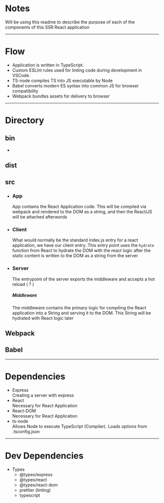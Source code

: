 # Notes
  Will be using this readme to describe the purpose of each of the components
  of this SSR React application
***
# Flow
  - Application is written in TypeScript. 
  - Custom ESLint rules used for linting code during development in VSCode. 
  - TS-node compiles TS into JS executable by Node
  - Babel converts modern ES syntax into common JS for browser compatibility
  - Webpack bundles assets for delivery to browser

***
# Directory
## bin
- 
## dist
## src
- ### App
    App contains the React Application code. This will be compiled via webpack and rendered to the DOM
    as a string, and then the React/JS will be attached afterwords
- ### Client
    What would normally be the standard index.js entry for a react application, we have our client entry.
    This entry point uses the <code>hydrate</code> function from React to hydrate the DOM with the react
    logic after the static content is written to the DOM as a string from the server
- ### Server
    The entrypoint of the server exports the middleware and accepts a hot reload ( ? )
    ##### Middleware
    The middleware contains the primary logic for compiling the React application into a String and serving
    it to the DOM. This String will be hydrated with React logic later
## Webpack
## Babel
***
# Dependencies
- Express  
  Creating a server with express
- React  
  Necessary for React Application
- React-DOM  
  Necessary for React Application
- ts-node  
  Allows Node to execute TypeScript (Compiler). Loads options from .tsconfig.json
***
# Dev Dependencies
- Types
  - @types/express
  - @types/react
  - @types/react-dom
  - prettier (linting)
  - typescript 